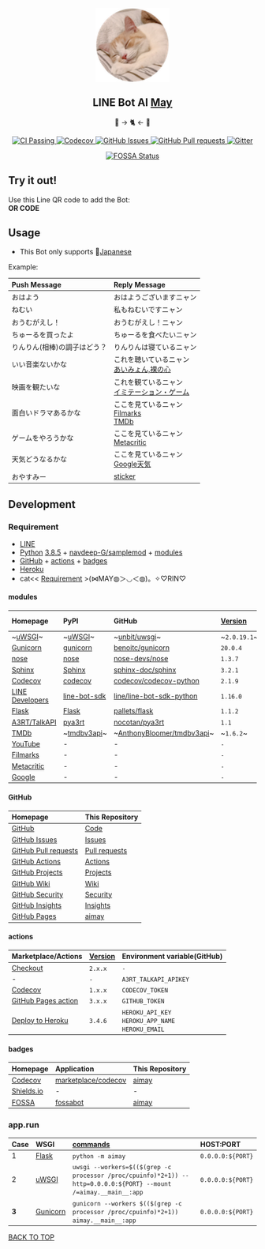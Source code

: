 <p align="center">
  <img src="https://raw.githubusercontent.com/ghsable/aimay/master/.readme/may.png" width="150" height="150" align="center" alt="may">
  <h2 align="center">LINE Bot AI <a href="https://ghsable.github.io/aimay/">May</a></h2>
  <p align="center">🤖 -> 🐈 <- 🧠</p>
</p>
  <p align="center">
    <a href="https://github.com/ghsable/aimay/actions">
      <img alt="CI Passing" src="https://github.com/ghsable/aimay/workflows/CI/badge.svg">
    </a>
    <a href="https://codecov.io/gh/ghsable/aimay">
      <img alt="Codecov" src="https://codecov.io/gh/ghsable/aimay/branch/master/graph/badge.svg">
    </a>
    <a href="https://github.com/ghsable/aimay/issues">
      <img alt="GitHub Issues" src="https://img.shields.io/github/issues/ghsable/aimay?color=0088ff">
    </a>
    <a href="https://github.com/ghsable/aimay/pulls">
      <img alt="GitHub Pull requests" src="https://img.shields.io/github/issues-pr/ghsable/aimay?color=0088ff">
    </a>
    <a href="https://gitter.im/ghsable/aimay?utm_source=badge&utm_medium=badge&utm_campaign=pr-badge&utm_content=badge">
      <img alt="Gitter" src="https://badges.gitter.im/ghsable/aimay.svg">
    </a>
  </p>
  <p align="center">
    <a href="https://app.fossa.com/projects/git%2Bgithub.com%2Fghsable%2Faimay?ref=badge_large">
      <img alt="FOSSA Status" src="https://app.fossa.com/api/projects/git%2Bgithub.com%2Fghsable%2Faimay.svg?type=large">
    </a>
  </p>

## Try it out!
Use this Line QR code to add the Bot:  
**OR CODE**

## Usage
* This Bot only supports 🗾[Japanese](https://en.wikipedia.org/wiki/Japanese_language)

Example:

| Push Message | Reply Message |
| :--- | :--- |
| おはよう | おはようございますニャン |
| ねむい | 私もねむいですニャン |
| おうむがえし！ | おうむがえし！ニャン |
| ちゅーるを買ったよ | ちゅーるを食べたいニャン |
| りんりん(相棒)の調子はどう？ | りんりんは寝ているニャン |
| いい音楽ないかな | これを聴いているニャン<br>[あいみょん,裸の心](https://www.youtube.com/watch?v=yOAwvRmVIyo) |
| 映画を観たいな | これを観ているニャン<br>[イミテーション・ゲーム](https://filmarks.com/movies/57847) |
| 面白いドラマあるかな | ここを見ているニャン<br>[Filmarks](https://filmarks.com/list-drama/trend)<br>[TMDb](https://www.themoviedb.org/tv?language=ja) |
| ゲームをやろうかな | ここを見ているニャン<br>[Metacritic](https://www.metacritic.com/game) |
| 天気どうなるかな | ここを見ているニャン<br>[Google天気](https://www.google.co.jp/search?q=天気) |
| おやすみー | [sticker](https://developers.line.biz/media/messaging-api/sticker_list.pdf) |

## Development
### Requirement
* [LINE](https://line.me/ja/)
* [Python](https://www.python.org/) [3.8.5](https://github.com/ghsable/aimay/blob/master/runtime.txt) + [navdeep-G/samplemod](https://github.com/navdeep-G/samplemod) + [modules](#modules)
* [GitHub](#github) + [actions](#actions) + [badges](#badges)
* [Heroku](https://jp.heroku.com/)
* cat<< [Requirement](#requirement) >(⋈MAY◍＞◡＜◍)。✧♡RIN♡

#### modules

| Homepage                                                         | PyPI                                                   | GitHub                                                                      | [Version](https://github.com/ghsable/aimay/blob/master/requirements.txt) | Environment variable(Heroku)                         |
| :---                                                             | :---                                                   | :---                                                                        | :---                                                                     | :---                                                 |
| ~[uWSGI](https://uwsgi-docs.readthedocs.io/en/latest/)~          | ~[uWSGI](https://pypi.org/project/uWSGI/)~             | ~[unbit/uwsgi](https://github.com/unbit/uwsgi)~                             | ~`2.0.19.1`~                                                             | ~`-`~                                                |
| [Gunicorn](https://gunicorn.org/)                                | [gunicorn](https://pypi.org/project/gunicorn/)         | [benoitc/gunicorn](https://github.com/benoitc/gunicorn)                     | `20.0.4`                                                                 | `-`                                                  |
| [nose](https://nose.readthedocs.io/en/latest/)                   | [nose](https://pypi.org/project/nose/)                 | [nose-devs/nose](https://github.com/nose-devs/nose)                         | `1.3.7`                                                                  | `-`                                                  |
| [Sphinx](https://www.sphinx-doc.org/en/master/)                  | [Sphinx](https://pypi.org/project/Sphinx/)             | [sphinx-doc/sphinx](https://github.com/sphinx-doc/sphinx)                   | `3.2.1`                                                                  | `-`                                                  |
| [Codecov](https://codecov.io/)                                   | [codecov](https://pypi.org/project/codecov/)           | [codecov/codecov-python](https://github.com/codecov/codecov-python)         | `2.1.9`                                                                  | `-`                                                  |
| [LINE Developers](https://developers.line.biz/ja/)               | [line-bot-sdk](https://pypi.org/project/line-bot-sdk/) | [line/line-bot-sdk-python](https://github.com/line/line-bot-sdk-python)     | `1.16.0`                                                                 | `LINE_CHANNEL_ACCESS_TOKEN`<br>`LINE_CHANNEL_SECRET` |
| [Flask](https://flask.palletsprojects.com/en/1.1.x/)             | [Flask](https://pypi.org/project/Flask/)               | [pallets/flask](https://github.com/pallets/flask)                           | `1.1.2`                                                                  | `-`                                                  |
| [A3RT/TalkAPI](https://a3rt.recruit-tech.co.jp/product/talkAPI/) | [pya3rt](https://pypi.org/project/pya3rt/)             | [nocotan/pya3rt](https://github.com/nocotan/pya3rt)                         | `1.1`                                                                    | `A3RT_TALKAPI_APIKEY`                                |
| [TMDb](https://www.themoviedb.org/?language=ja)                  | ~[tmdbv3api](https://pypi.org/project/tmdbv3api/)~     | ~[AnthonyBloomer/tmdbv3api](https://github.com/AnthonyBloomer/tmdbv3api)~   | ~`1.6.2`~                                                                | ~`TMDB_API_KEY`~                                     |
| [YouTube](https://www.youtube.com/?gl=JP)                        | -                                                      | -                                                                           | `-`                                                                      | `-`                                                  |
| [Filmarks](https://filmarks.com/)                                | -                                                      | -                                                                           | `-`                                                                      | `-`                                                  |
| [Metacritic](https://www.metacritic.com/game)                    | -                                                      | -                                                                           | `-`                                                                      | `-`                                                  |
| [Google](https://www.google.com/)                                | -                                                      | -                                                                           | `-`                                                                      | `-`                                                  |

#### GitHub

| Homepage                                                           | This Repository                                         |
| :---                                                               | :---                                                    |
| [GitHub](https://github.com/)                                      | [Code](https://github.com/ghsable/aimay)                |
| [GitHub Issues](https://guides.github.com/features/issues/)        | [Issues](https://github.com/ghsable/aimay/issues)       |
| [GitHub Pull requests](https://github.com/features/code-review/)   | [Pull requests](https://github.com/ghsable/aimay/pulls) |
| [GitHub Actions](https://github.com/features/actions/)             | [Actions](https://github.com/ghsable/aimay/actions)     |
| [GitHub Projects](https://github.com/features/project-management/) | [Projects](https://github.com/ghsable/aimay/projects)   |
| [GitHub Wiki](https://guides.github.com/features/wikis/)           | [Wiki](https://github.com/ghsable/aimay/wiki)           |
| [GitHub Security](https://github.com/features/security)            | [Security](https://github.com/ghsable/aimay/security)   |
| [GitHub Insights](https://github.com/features/insights)            | [Insights](https://github.com/ghsable/aimay/pulse)      |
| [GitHub Pages](https://pages.github.com/)                          | [aimay](https://ghsable.github.io/aimay/)               |

#### actions

| Marketplace/Actions                                                               | [Version](https://github.com/ghsable/aimay/blob/master/.github/workflows/main.yml)  | Environment variable(GitHub)                            |
| :---                                                                              | :---                                                                                | :---                                                    |
| [Checkout](https://github.com/marketplace/actions/checkout)                       | `2.x.x`                                                                             | `-`                                                     |
| -                                                                                 | `-`                                                                                 | `A3RT_TALKAPI_APIKEY`                                   |
| [Codecov](https://github.com/marketplace/actions/codecov)                         | `1.x.x`                                                                             | `CODECOV_TOKEN`                                         |
| [GitHub Pages action](https://github.com/marketplace/actions/github-pages-action) | `3.x.x`                                                                             | `GITHUB_TOKEN`                                          |
| [Deploy to Heroku](https://github.com/marketplace/actions/deploy-to-heroku)       | `3.4.6`                                                                             | `HEROKU_API_KEY`<br>`HEROKU_APP_NAME`<br>`HEROKU_EMAIL` |

#### badges

| Homepage                          | Application                                                   | This Repository                                                                            |
| :---                              | :---                                                          | :---                                                                                       |
| [Codecov](https://codecov.io/)    | [marketplace/codecov](https://github.com/marketplace/codecov) | [aimay](https://codecov.io/gh/ghsable/aimay)                                               |
| [Shields.io](https://shields.io/) | -                                                             | -                                                                                          |
| [FOSSA](https://fossa.com/)       | [fossabot](https://github.com/fossabot)                       | [aimay](https://app.fossa.com/projects/git%2Bgithub.com%2Fghsable%2Faimay?ref=badge_large) |

### app.run
| Case  | WSGI                                                  | [commands](https://github.com/ghsable/aimay/blob/master/Procfile)                                                 | HOST:PORT         |
| :---  | :---                                                  | :---                                                                                                              | :---              |
| 1     | [Flask](https://flask.palletsprojects.com/en/1.1.x/)  | `python -m aimay`                                                                                                 | `0.0.0.0:${PORT}` |
| 2     | [uWSGI](https://uwsgi-docs.readthedocs.io/en/latest/) | `uwsgi --workers=$(($(grep -c processor /proc/cpuinfo)*2+1)) --http=0.0.0.0:${PORT} --mount /=aimay.__main__:app` | `0.0.0.0:${PORT}` |
| **3** | [Gunicorn](https://gunicorn.org/)                     | `gunicorn --workers $(($(grep -c processor /proc/cpuinfo)*2+1)) aimay.__main__:app`                               | `0.0.0.0:${PORT}` |

[BACK TO TOP](#readme)
